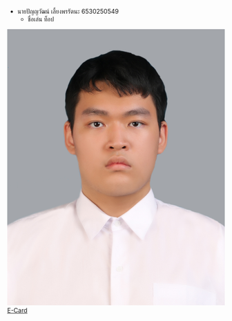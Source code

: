 - นายปัญญวัฒน์ เลี้ยงพรรัตนะ 6530250549
  - ชื่อเล่น ท็อป

 ![Alt text](images/1655476603047.jpg)
[E-Card](e-card.md)
